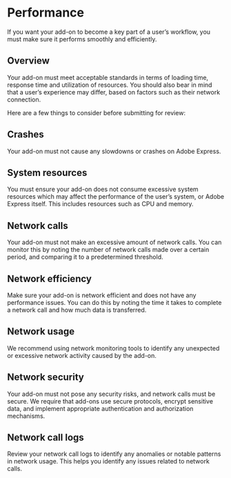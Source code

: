 # Performance
If you want your add-on to become a key part of a user’s workflow, you must make sure it performs smoothly and efficiently.

## Overview
Your add-on must meet acceptable standards in terms of loading time, response time and utilization of resources. You should also bear in mind that a user’s experience may differ, based on factors such as their network connection.

Here are a few things to consider before submitting for review:

## Crashes

Your add-on must not cause any slowdowns or crashes on Adobe Express.

## System resources

You must ensure your add-on does not consume excessive system resources which may affect the performance of the user’s system, or Adobe Express itself. This includes resources such as CPU and memory.


## Network calls

Your add-on must not make an excessive amount of network calls. You can monitor this by noting the number of network calls made over a certain period, and comparing it to a predetermined threshold.

## Network efficiency

Make sure your add-on is network efficient and does not have any performance issues. You can do this by noting the time it takes to complete a network call and how much data is transferred.

## Network usage

We recommend using network monitoring tools to identify any unexpected or excessive network activity caused by the add-on.

## Network security

Your add-on must not pose any security risks, and network calls must be secure. We require that add-ons use secure protocols, encrypt sensitive data, and implement appropriate authentication and authorization mechanisms.

## Network call logs

Review your network call logs to identify any anomalies or notable patterns in network usage. This helps you identify any issues related to network calls.
